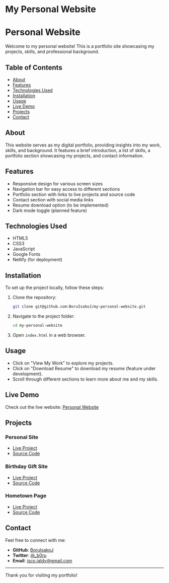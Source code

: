 # My Personal Website
# Personal Website

Welcome to my personal website! This is a portfolio site showcasing my projects, skills, and professional background.

## Table of Contents

- [About](#about)
- [Features](#features)
- [Technologies Used](#technologies-used)
- [Installation](#installation)
- [Usage](#usage)
- [Live Demo](#live-demo)
- [Projects](#projects)
- [Contact](#contact)

## About

This website serves as my digital portfolio, providing insights into my work, skills, and background. It features a brief introduction, a list of skills, a portfolio section showcasing my projects, and contact information.

## Features

- Responsive design for various screen sizes
- Navigation bar for easy access to different sections
- Portfolio section with links to live projects and source code
- Contact section with social media links
- Resume download option (to be implemented)
- Dark mode toggle (planned feature)

## Technologies Used

- HTML5
- CSS3
- JavaScript
- Google Fonts
- Netlify (for deployment)

## Installation

To set up the project locally, follow these steps:

1. Clone the repository:
   ```sh
   git clone git@github.com:BoruIsakoJ/my-personal-website.git
   ```
2. Navigate to the project folder:
   ```sh
   cd my-personal-website
   ```
3. Open `index.html` in a web browser.

## Usage

- Click on "View My Work" to explore my projects.
- Click on "Download Resume" to download my resume (feature under development).
- Scroll through different sections to learn more about me and my skills.

## Live Demo

Check out the live website: [Personal Website](https://boru-isako-portfolio.netlify.app/)

## Projects

### Personal Site

- [Live Project](https://superlative-pasca-598d8b.netlify.app/)
- [Source Code](https://github.com/BoruIsakoJ/my-personal-website)

### Birthday Gift Site

- [Live Project](https://poetic-entremet-06fb04.netlify.app/)
- [Source Code](https://github.com/BoruIsakoJ/Birthday-Gift-Site)

### Hometown Page

- [Live Project](https://lambent-salmiakki-bd8113.netlify.app/)
- [Source Code](https://github.com/BoruIsakoJ/Hometown-Page)

## Contact

Feel free to connect with me:

- **GitHub**: [BoruIsakoJ](https://github.com/BoruIsakoJ)
- **Twitter**: [@_b0ru](https://x.com/_b0ru)
- **Email**: [isco.jaldy@gmail.com](mailto:isco.jaldy@gmail.com)

---

Thank you for visiting my portfolio!

